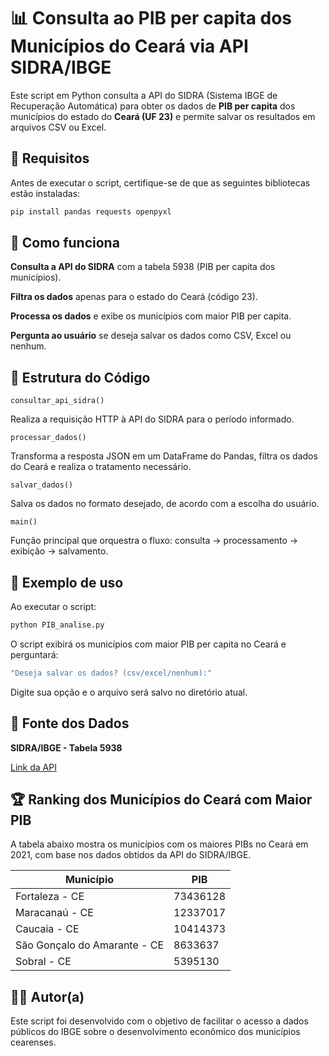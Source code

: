 # 📊 Consulta ao PIB per capita dos Municípios do Ceará via API SIDRA/IBGE

Este script em Python consulta a API do SIDRA (Sistema IBGE de Recuperação Automática) para obter os dados de **PIB per capita** dos municípios do estado do **Ceará (UF 23)** e permite salvar os resultados em arquivos CSV ou Excel.

## 🔧 Requisitos

Antes de executar o script, certifique-se de que as seguintes bibliotecas estão instaladas:

```bash
pip install pandas requests openpyxl
```

## 🚀 Como funciona
**Consulta a API do SIDRA** com a tabela 5938 (PIB per capita dos municípios).

**Filtra os dados** apenas para o estado do Ceará (código 23).

**Processa os dados** e exibe os municípios com maior PIB per capita.

**Pergunta ao usuário** se deseja salvar os dados como CSV, Excel ou nenhum.

## 📁 Estrutura do Código
`consultar_api_sidra()`

Realiza a requisição HTTP à API do SIDRA para o período informado.

`processar_dados()`

Transforma a resposta JSON em um DataFrame do Pandas, filtra os dados do Ceará e realiza o tratamento necessário.

`salvar_dados()`

Salva os dados no formato desejado, de acordo com a escolha do usuário.

`main()`

Função principal que orquestra o fluxo: consulta → processamento → exibição → salvamento.

## 🧪 Exemplo de uso
Ao executar o script:

```bash
python PIB_analise.py
```

O script exibirá os municípios com maior PIB per capita no Ceará e perguntará:

```bash
"Deseja salvar os dados? (csv/excel/nenhum):"

```

Digite sua opção e o arquivo será salvo no diretório atual.

## 📎 Fonte dos Dados

**SIDRA/IBGE - Tabela 5938**

[Link da API](https://apisidra.ibge.gov.br/)

## 🏆 Ranking dos Municípios do Ceará com Maior PIB

A tabela abaixo mostra os municípios com os maiores PIBs no Ceará em 2021, com base nos dados obtidos da API do SIDRA/IBGE.

| Município | PIB |
| ------------- | ------------- |
| Fortaleza - CE | 73436128 |
| Maracanaú - CE | 12337017 |
| Caucaia - CE | 10414373| 
| São Gonçalo do Amarante - CE | 8633637 |
| Sobral - CE | 5395130 |

## 🧑‍💻 Autor(a)
Este script foi desenvolvido com o objetivo de facilitar o acesso a dados públicos do IBGE sobre o desenvolvimento econômico dos municípios cearenses.


